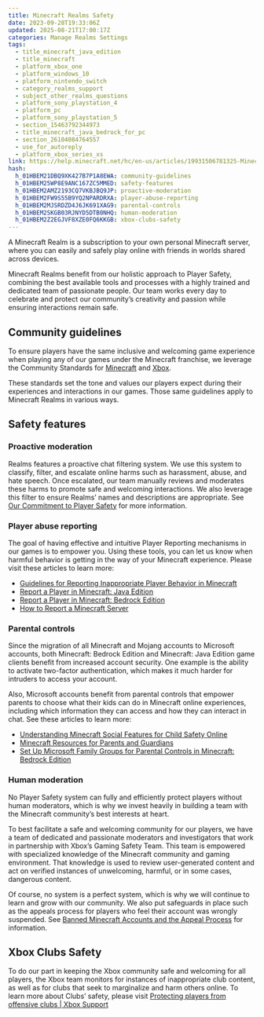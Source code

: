 ```yaml
---
title: Minecraft Realms Safety
date: 2023-09-28T19:33:06Z
updated: 2025-08-21T17:00:17Z
categories: Manage Realms Settings
tags:
  - title_minecraft_java_edition
  - title_minecraft
  - platform_xbox_one
  - platform_windows_10
  - platform_nintendo_switch
  - category_realms_support
  - subject_other_realms_questions
  - platform_sony_playstation_4
  - platform_pc
  - platform_sony_playstation_5
  - section_15463792344973
  - title_minecraft_java_bedrock_for_pc
  - section_26104084764557
  - use_for_autoreply
  - platform_xbox_series_xs
link: https://help.minecraft.net/hc/en-us/articles/19931506781325-Minecraft-Realms-Safety
hash:
  h_01HBEM21DBQ9XK427B7P1A8EWA: community-guidelines
  h_01HBEM25WP8E9ANC167ZC5MMED: safety-features
  h_01HBEM2AMZ2193CQ7VKBJBQ9JP: proactive-moderation
  h_01HBEM2FW9S55B9YQ2NPARDRXA: player-abuse-reporting
  h_01HBEM2MJSRDZD4J6JK691XAG9: parental-controls
  h_01HBEM2SKGB03RJNYD5DTB0NHQ: human-moderation
  h_01HBEM2Z2EGJVF8XZE0FQ6KKGB: xbox-clubs-safety
---
```


A Minecraft Realm is a subscription to your own personal Minecraft server, where you can easily and safely play online with friends in worlds shared across devices.

Minecraft Realms benefit from our holistic approach to Player Safety, combining the best available tools and processes with a highly trained and dedicated team of passionate people. Our team works every day to celebrate and protect our community’s creativity and passion while ensuring interactions remain safe.

## Community guidelines

To ensure players have the same inclusive and welcoming game experience when playing any of our games under the Minecraft franchise, we leverage the Community Standards for [Minecraft](https://www.minecraft.net/en-us/community-standards) and [Xbox](https://www.xbox.com/en-CA/legal/community-standards).

These standards set the tone and values our players expect during their experiences and interactions in our games. Those same guidelines apply to Minecraft Realms in various ways.

## Safety features

### Proactive moderation

Realms features a proactive chat filtering system. We use this system to classify, filter, and escalate online harms such as harassment, abuse, and hate speech. Once escalated, our team manually reviews and moderates these harms to promote safe and welcoming interactions. We also leverage this filter to ensure Realms’ names and descriptions are appropriate. See [Our Commitment to Player Safety](../General-Safety/Our-Commitment-to-Player-Safety.md) for more information.

### Player abuse reporting

The goal of having effective and intuitive Player Reporting mechanisms in our games is to empower you. Using these tools, you can let us know when harmful behavior is getting in the way of your Minecraft experience. Please visit these articles to learn more:

- [Guidelines for Reporting Inappropriate Player Behavior in Minecraft](../Player-Reporting-Bans/Guidelines-for-Reporting-Inappropriate-Player-Behavior-in-Minecraft.md)
-  [Report a Player in Minecraft: Java Edition](../Player-Reporting-Bans/How-to-Report-a-Player-in-Minecraft-Java-Edition.md)
- [Report a Player in Minecraft: Bedrock Edition](../Player-Reporting-Bans/How-to-Report-a-Player-in-Minecraft-Bedrock-Edition.md)
- [How to Report a Minecraft Server](../Player-Reporting-Bans/How-to-Report-a-Minecraft-Server.md)

### Parental controls

Since the migration of all Minecraft and Mojang accounts to Microsoft accounts, both Minecraft: Bedrock Edition and Minecraft: Java Edition game clients benefit from increased account security. One example is the ability to activate two-factor authentication, which makes it much harder for intruders to access your account.

Also, Microsoft accounts benefit from parental controls that empower parents to choose what their kids can do in Minecraft online experiences, including which information they can access and how they can interact in chat. See these articles to learn more:

- [Understanding Minecraft Social Features for Child Safety Online](../General-Safety/Understanding-Minecraft-Social-Features-for-Child-Safety-Online.md)
- [Minecraft Resources for Parents and Guardians](../General-Safety/Minecraft-Resources-for-Parents-and-Guardians.md)
- [Set Up Microsoft Family Groups for Parental Controls in Minecraft: Bedrock Edition](../Resources-for-Families/Set-Up-Microsoft-Family-Groups-for-Parental-Controls-in-Minecraft-Bedrock-Edition.md)

### Human moderation

No Player Safety system can fully and efficiently protect players without human moderators, which is why we invest heavily in building a team with the Minecraft community’s best interests at heart.

To best facilitate a safe and welcoming community for our players, we have a team of dedicated and passionate moderators and investigators that work in partnership with Xbox’s Gaming Safety Team. This team is empowered with specialized knowledge of the Minecraft community and gaming environment. That knowledge is used to review user-generated content and act on verified instances of unwelcoming, harmful, or in some cases, dangerous content.

Of course, no system is a perfect system, which is why we will continue to learn and grow with our community. We also put safeguards in place such as the appeals process for players who feel their account was wrongly suspended. See [Banned Minecraft Accounts and the Appeal Process](../Player-Reporting-Bans/Banned-Minecraft-Accounts-and-the-Appeal-Process.md) for information.

## Xbox Clubs Safety

To do our part in keeping the Xbox community safe and welcoming for all players, the Xbox team monitors for instances of inappropriate club content, as well as for clubs that seek to marginalize and harm others online. To learn more about Clubs’ safety, please visit [Protecting players from offensive clubs \| Xbox Support](https://support.xbox.com/en-US/help/family-online-safety/enforcement/protecting-players-from-offensive-clubs)

